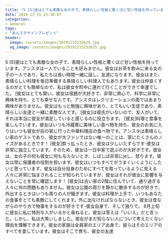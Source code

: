 ```yaml
---
title: "S [S]彼はとても素敵な女の子で、素晴らしい性格と驚くほど甘い性格を持っています。"
date: 2019-12-15 23:30:07
categories:
- General
tags:
- "あんスタサインプレゼント"
header:
  image: /assets/images/20191215232625.jpg
  og_image: /assets/images/20191215232625.jpg
---
```


S [S]彼はとても素敵な女の子で、素晴らしい性格と驚くほど甘い性格を持っています。アンスタは一人でいることを好みません。彼女はお茶を飲みに来る女の子の一人であり、私たちは長い時間一緒に話し、友達になります。彼女はまた、素晴らしい料理を毎日準備する素晴らしい料理人でもあります。彼女は仲良くするのがとても簡単なので、私は彼女を町中に連れて行くことができて幸運でした。 [彼女はとても賢い。彼女は宿題が大好きで、非常に熱心で、科学に非常に興味を持ち、とても幸せな人です。アンスタはレクリエーションの面ではあまり興味がありません。彼女はもっと勉強に興味があり、とてもいい生徒であり、素晴らしい友達と一緒に素敵な人です。 [彼女]は彼氏がいないので、友人がいて、それは本当に彼女が満足していると感じるのに役立ちます。 [彼女]料理と食事を楽しんでいます。彼女はいつも冷蔵庫に美味しい食べ物を持ち、彼女のお気に入りはいつも彼女が前の家に行った中華料理店の食べ物です。アンスタは素晴らしい家のゲストであり、彼女が大ファンではない唯一のことは、家にたくさんのノイズがあるときです！ [彼女]酔っ払ったとき、彼女は少しいたずらです-彼女は非常に独立しています。そのため、彼女は一日中家で遊ぶのが大好きです。彼女は、女の子の何も彼女に何も与えないとき、しばしば非常にjeし、怒ります。彼女は常に保護者の役割を担います。彼女はいつもすべてがうまくいくようにしたいと思っています。彼女は自分自身のためにすべてを取っているように見える人々に非常に悩まされることが知られていますが、彼女はそれが彼女に影響を与えないことを常に確認します！ [彼女]は古い家の2階に住んでいて、通り過ぎる人々に何の問題もありません。彼女は公園の周りを静かに散歩するのが好きで、外出するときはいつも周りの人が騒ぎます。彼女は料理が上手で、いつもあなたの食事をとても素敵にしてくれます。外に出なければならないとき、彼女は昔ながらのやり方で物事をするのが好きです-彼女自身で、そして独りで。 8月上旬に彼女に私に特別な人がいるかと尋ねると、彼女は答えは「いいえ」だと言った。しかし、私は大笑いしました。彼女がまだ知らない人について考えたくない理由を理解できます。彼女の家族は全員家のエリア出身で、彼らはそのエリアのすべてを愛しています。彼女はそこで育ち、彼女の友達
